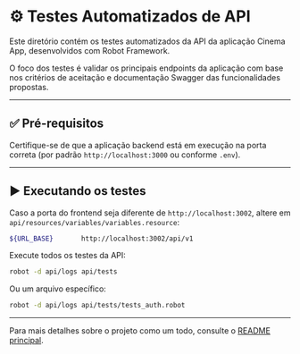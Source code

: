 # ⚙️ Testes Automatizados de API

Este diretório contém os testes automatizados da API da aplicação Cinema App, desenvolvidos com Robot Framework.

O foco dos testes é validar os principais endpoints da aplicação com base nos critérios de aceitação e documentação Swagger das funcionalidades propostas.

---

## ✅ Pré-requisitos

Certifique-se de que a aplicação backend está em execução na porta correta (por padrão `http://localhost:3000` ou conforme `.env`).

---

## ▶️ Executando os testes

Caso a porta do frontend seja diferente de `http://localhost:3002`, altere em `api/resources/variables/variables.resource`:

```bash
${URL_BASE}       http://localhost:3002/api/v1
```

Execute todos os testes da API:

```bash
robot -d api/logs api/tests
```

Ou um arquivo específico:

```bash
robot -d api/logs api/tests/tests_auth.robot
```

---

Para mais detalhes sobre o projeto como um todo, consulte o [README principal](../README.md).
